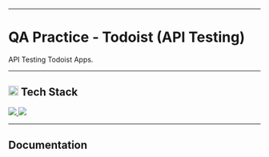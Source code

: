 <!--[Banner]-->
<p align="center">
  <img src=""/>
</p>

---

# QA Practice - Todoist (API Testing)
API Testing Todoist Apps.

---

<!--[Tech Stack]-->
<h2 align="left">
  <img src="https://github.com/rensetiawanren/rensetiawanren/blob/main/image/emoji/desktop-computer_1f5a5-fe0f.png" width="20px" height="20px" /> Tech Stack
</h2>
<p align="justify">
  <!--[JSON]-->
    <a href="">
      <img src="https://img.shields.io/badge/-JSON-272727?style=flat-square&logo=json&logoColor="/>
    </a>
  <!--[JSON]-->
    <a href="">
      <img src="https://img.shields.io/badge/-Postman-272727?style=flat-square&logo=postman&logoColor="/>
    </a>  

---

<!-- Documentation -->
## Documentation